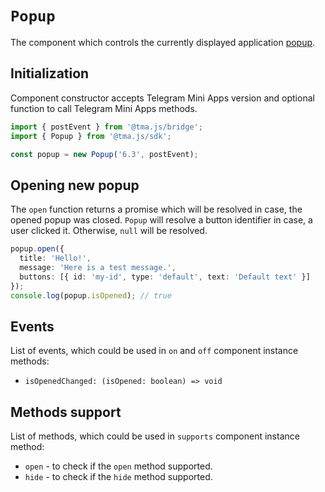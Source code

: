 # `Popup`

The component which controls the currently displayed application [popup](../../../../docs/ui/popup.md).

## Initialization

Component constructor accepts Telegram Mini Apps version and optional function to call Telegram Mini
Apps methods.

```typescript
import { postEvent } from '@tma.js/bridge';
import { Popup } from '@tma.js/sdk';

const popup = new Popup('6.3', postEvent);
```

## Opening new popup

The `open` function returns a promise which will be resolved in case, the opened popup was
closed. `Popup` will resolve a button identifier in case, a user clicked it. Otherwise, `null` will
be resolved.

```typescript
popup.open({
  title: 'Hello!',
  message: 'Here is a test message.',
  buttons: [{ id: 'my-id', type: 'default', text: 'Default text' }]
});
console.log(popup.isOpened); // true
```

## Events

List of events, which could be used in `on` and `off` component instance methods:

- `isOpenedChanged: (isOpened: boolean) => void`

## Methods support

List of methods, which could be used in `supports` component instance method:

- `open` - to check if the `open` method supported.
- `hide` - to check if the `hide` method supported.
